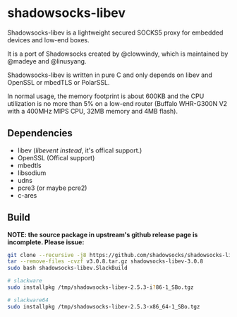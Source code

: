 # shadowsocks-libev
Shadowsocks-libev is a lightweight secured SOCKS5 proxy for embedded devices and low-end boxes.

It is a port of Shadowsocks created by @clowwindy, which is maintained by @madeye and @linusyang.

Shadowsocks-libev is written in pure C and only depends on libev and OpenSSL or mbedTLS or PolarSSL.

In normal usage, the memory footprint is about 600KB and the CPU utilization is no more than 5% on a low-end router (Buffalo WHR-G300N V2 with a 400MHz MIPS CPU, 32MB memory and 4MB flash).

## Dependencies

* libev (*libevent instead*, it's offical support.)
* OpenSSL (Offical support)
* mbedtls
* libsodium
* udns
* pcre3 (or maybe pcre2)
* c-ares

## Build

**NOTE: the source package in upstream's github release page is incomplete. Please issue:**

```sh
git clone --recursive -j8 https://github.com/shadowsocks/shadowsocks-libev.git shadowsocks-libev-3.0.8
tar --remove-files -cvzf v3.0.8.tar.gz shadowsocks-libev-3.0.8
sudo bash shadowsocks-libev.SlackBuild

# slackware
sudo installpkg /tmp/shadowsocks-libev-2.5.3-i?86-1_SBo.tgz

# slackware64
sudo installpkg /tmp/shadowsocks-libev-2.5.3-x86_64-1_SBo.tgz
```
